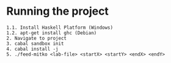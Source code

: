 Running the project
===================

    1.1. Install Haskell Platform (Windows)
    1.2. apt-get install ghc (Debian)
    2. Navigate to project
    3. cabal sandbox init
    4. cabal install -j
    5. ./feed-mitko <lab-file> <startX> <startY> <endX> <endY>
